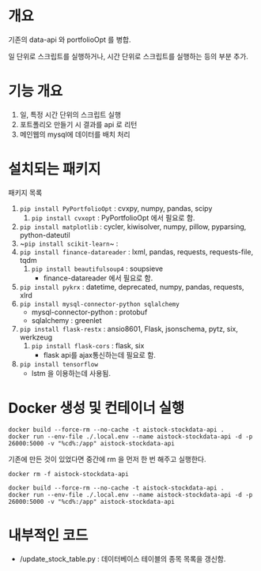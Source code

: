 # 개요

기존의 data-api 와 portfolioOpt 를 병합.

일 단위로 스크립트를 실행하거나, 시간 단위로 스크립트를 실행하는 등의 부분 추가.


# 기능 개요
1. 일, 특정 시간 단위의 스크립트 실행
2. 포트폴리오 만들기 시 결과를 api 로 리턴
3. 메인웹의 mysql에 데이터를 배치 처리


# 설치되는 패키지

패키지 목록
1. `pip install PyPortfolioOpt` : cvxpy, numpy, pandas, scipy
   1. `pip install cvxopt` : PyPortfolioOpt 에서 필요로 함.
2. `pip install matplotlib` : cycler, kiwisolver, numpy, pillow, pyparsing, python-dateutil
3. ~`pip install scikit-learn`~ : 
4. `pip install finance-datareader` : lxml, pandas, requests, requests-file, tqdm
   1. `pip install beautifulsoup4` : soupsieve
       - finance-datareader 에서 필요로 함.
5. `pip install pykrx` : datetime, deprecated, numpy, pandas, requests, xlrd
6. `pip install mysql-connector-python sqlalchemy`
   - mysql-connector-python : protobuf
   - sqlalchemy : greenlet
7. `pip install flask-restx` : ansio8601, Flask, jsonschema, pytz, six, werkzeug
   1. `pip install flask-cors` : flask, six
      - flask api를 ajax통신하는데 필요로 함.
8. `pip install tensorflow`
   - lstm 을 이용하는데 사용됨.


# Docker 생성 및 컨테이너 실행
```console
docker build --force-rm --no-cache -t aistock-stockdata-api .
docker run --env-file ./.local.env --name aistock-stockdata-api -d -p 26000:5000 -v "%cd%:/app" aistock-stockdata-api
```


기존에 만든 것이 있었다면 중간에 rm 을 먼저 한 번 해주고 실행한다.
```console
docker rm -f aistock-stockdata-api

docker build --force-rm --no-cache -t aistock-stockdata-api .
docker run --env-file ./.local.env --name aistock-stockdata-api -d -p 26000:5000 -v "%cd%:/app" aistock-stockdata-api
```

# 내부적인 코드
* /update_stock_table.py : 데이터베이스 테이블의 종목 목록을 갱신함.
